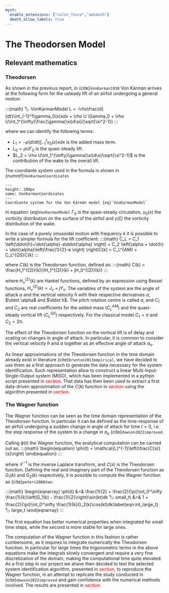 ```yaml
---
myst:
  enable_extensions: ["colon_fence","amsmath"]
  dmath_allow_labels: True
---
```



# The Theodorsen Model

## Relevant mathematics

### Theodorsen 

As shown in the previous report, in {cite}`VonKarman1938` Von Kármán arrives at the following form for the usteady lift of an airfoil undergoing a general motion:

:::{math}
:label: VonKarmanModel
 L = -\rho\frac{d}{dt}\int_{-1}^1\gamma_0(x)xdx + \rho U \Gamma_0 + \rho U\int_1^{\infty}\frac{\gamma(\xi)d\xi}{\sqrt{\xi^2-1}} 
:::

where we can identify the following terms:
* $L_1 = -\rho (d/dt)\int_{-1}^1\gamma_0(x)xdx$ is the added mass term.
* $L_0 = \rho U \Gamma_0$ is the quasi-steady lift.
* $L_2 = \rho U\int_1^{\infty}\gamma(\xi)d\xi/\sqrt{\xi^2-1}$ is the contribution of the wake to the overall lift.

The coordiante system used in the formula is shown in {numref}`VonKarmanCoordinates` 
```{figure} images/VonKarmanCoordinates.png
---
height: 200px
name: VonKarmanCoordinates
---
Coordiante system for the Von Kármán model {eq}`VonKarmanModel`
```

In equation {eq}`VonKarmanModel` $\Gamma_0$ is the quasi-steady circulation, $\gamma_0(x)$ the vorticity distribution on the surface of the airfoil and $\gamma(\xi)$ the vorticity distribution of the wake.

In the case of a purely sinusoidal motion with frequency $k$ it is possible to write a simpler formula for the lift coefficient:
:::{math}
	C_L = C_1 \left(\ddot{h}+\dot{\alpha}-a\ddot{\alpha} \right) + C_2 \left(\alpha + \dot{h} + \dot{\alpha}\left(\frac{1}{2}-a \right) \right)C(k) = C_L^{AM} + C_L^{QS}C(k)
:::

where $C(k)$ is the Theodorsen function, defined as:
:::{math}
C(k) = \frac{H_1^{(2)}(k)}{H_1^{(2)}(k) + jH_0^{(2)}(k)}
:::

where $H_\nu^{(2)}(k)$ are Hankel functions, defined by an expression using Bessel functions, $H_\nu^{(2)}(k) = J_\nu + jY_\nu$. The variables of the system are the angle of attack $\alpha$ and the vertical velocity $\dot h$ with their respective derivatives $\dot \alpha$, $\ddot \alpha$ and $\ddot h$. The pitch rotation centre is called $a$, and $C_1$ and $C_2$ are real coefficients for the added mass ($C_L^{AM}$) and the quasi-steady vortical lift ($C_L^{QS}$) respectively. For the classical model $C_1 = \pi$ and $C_2 = 2\pi$.

The effect of the Theodorsen function on the vortical lift is of delay and scaling on changes in angle of attack. In particular, it is common to consider the vertical velocity $\dot h$ and $\alpha$ together as an effective angle of attack $\alpha_e$. 

As linear approximations of the Theodorsen function in the time domain already exist in literature {cite}`brunton2013empirical`, we have 
decided to use them as a first approach to generate the data necessary for the system identification. Such representation allow to construct a linear Multi-Input-Single-Output system (MISO), which has been implemented in a pythpn script presented in <span style="color: red;">section</span>. That data has then been used to extract a first data-driven approximation of the $C(k)$ function in <span style="color: red;">section</span> using the algorithm presented in <span style="color: red;">section</span>.

### The Wagner function 

The Wagner function can be seen as the time domain representation of the Theodorsen function. In particular it can be defined as the time-response of an airfoil undergoing a sudden change in angle of attack for time $t=0$, i.e. the step response of the system to a change in $\alpha_e$ {cite}`dawson2022improved`.

Calling $\phi(t)$ the Wagner function, the analytical computation can be carried out as:
:::{math}
\begin{equation}
        \phi(t) = \mathcal{L}^{-1}\left(\frac{C(s)}{s}\right)
\end{equation}
:::

where $\mathcal{L}^{-1}$ is the inverse Laplace transform, and $C(s)$ is the Theodorsen function. Defining the real and imaginary part of the Theodorsen function as $G_1(k)$ and $G_2(k)$ respectively, it is possible to compute the Wagner function as {cite}`peters2008two`:

:::{math}
\begin{eqnarray}
  \phi(t) &=& \frac{1}{2} + \frac{2}{\pi}\int_0^\infty \frac{1}{k}\left(G_1(k) - \frac{1}{2}\right)\sin(kt)dk :label: small_t\\
  &=& 1 + \frac{2}{\pi}\int_0^\infty \frac{1}{k}G_2(k)\cos(kt)dk\label{eqn:int_large_t} :label: large_t
\end{eqnarray}
:::

The first equation has better numerical properties when integrated for small time steps, while the second is more stable for large ones.

The computation of the Wagner function in this fashion is rather cumbersome, as it requires to integrate numerically the Theodorsen function. In particular for large times the trigonometric terms in the above equations make the integrals slowly convergent and require a very fine discretization of the domain, making the computational time quite elevated. As a first step in our project we ahave then decided to test the selected system identification algorithm, presented in <span style="color: red;">section</span>, to reproduce the Wagner function, in an attempt to replicate the study conducted in {cite}`dawson2022improved` and gain confidence with the numerical methods involved. The results are presented in <span style="color: red;">section</span>.

